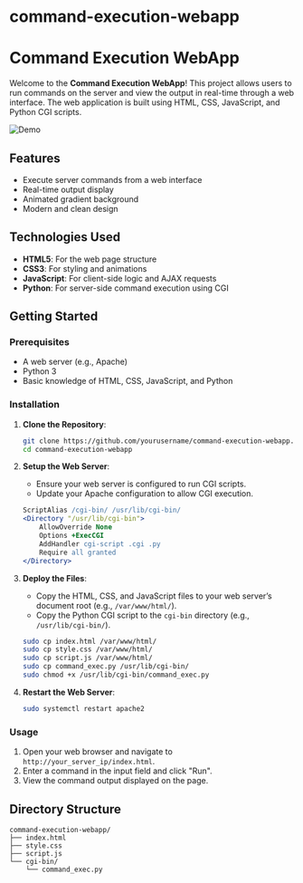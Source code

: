 # command-execution-webapp
# Command Execution WebApp

Welcome to the **Command Execution WebApp**! This project allows users to run commands on the server and view the output in real-time through a web interface. The web application is built using HTML, CSS, JavaScript, and Python CGI scripts.

![Demo](demo.png)

## Features

- Execute server commands from a web interface
- Real-time output display
- Animated gradient background
- Modern and clean design

## Technologies Used

- **HTML5**: For the web page structure
- **CSS3**: For styling and animations
- **JavaScript**: For client-side logic and AJAX requests
- **Python**: For server-side command execution using CGI

## Getting Started

### Prerequisites

- A web server (e.g., Apache)
- Python 3
- Basic knowledge of HTML, CSS, JavaScript, and Python

### Installation

1. **Clone the Repository**:

    ```sh
    git clone https://github.com/yourusername/command-execution-webapp.git
    cd command-execution-webapp
    ```

2. **Setup the Web Server**:
   - Ensure your web server is configured to run CGI scripts.
   - Update your Apache configuration to allow CGI execution.

    ```apache
    ScriptAlias /cgi-bin/ /usr/lib/cgi-bin/
    <Directory "/usr/lib/cgi-bin">
        AllowOverride None
        Options +ExecCGI
        AddHandler cgi-script .cgi .py
        Require all granted
    </Directory>
    ```

3. **Deploy the Files**:
   - Copy the HTML, CSS, and JavaScript files to your web server’s document root (e.g., `/var/www/html/`).
   - Copy the Python CGI script to the `cgi-bin` directory (e.g., `/usr/lib/cgi-bin/`).

    ```sh
    sudo cp index.html /var/www/html/
    sudo cp style.css /var/www/html/
    sudo cp script.js /var/www/html/
    sudo cp command_exec.py /usr/lib/cgi-bin/
    sudo chmod +x /usr/lib/cgi-bin/command_exec.py
    ```

4. **Restart the Web Server**:

    ```sh
    sudo systemctl restart apache2
    ```

### Usage

1. Open your web browser and navigate to `http://your_server_ip/index.html`.
2. Enter a command in the input field and click "Run".
3. View the command output displayed on the page.

## Directory Structure

```plaintext
command-execution-webapp/
├── index.html
├── style.css
├── script.js
└── cgi-bin/
    └── command_exec.py
